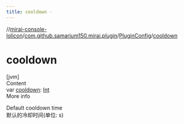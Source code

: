 ```yaml
---
title: cooldown -
---
```

//[mirai-console-lolicon](../../../index.md)/[com.github.samarium150.mirai.plugin](../index.md)/[PluginConfig](index.md)/[cooldown](cooldown.md)



# cooldown  
[jvm]  
Content  
var [cooldown](cooldown.md): [Int](https://kotlinlang.org/api/latest/jvm/stdlib/kotlin/-int/index.html)  
More info  


Default cooldown time <br> 默认的冷却时间(单位: s)

  



